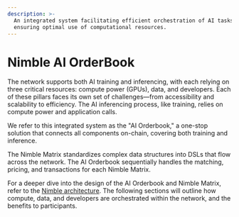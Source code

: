 ```yaml
---
description: >-
  An integrated system facilitating efficient orchestration of AI tasks,
  ensuring optimal use of computational resources.
---
```


# Nimble AI OrderBook

The network supports both AI training and inferencing, with each relying on three critical resources: compute power (GPUs), data, and developers. Each of these pillars faces its own set of challenges—from accessibility and scalability to efficiency. The AI inferencing process, like training, relies on compute power and application calls.

We refer to this integrated system as the "AI Orderbook," a one-stop solution that connects all components on-chain, covering both training and inference.

The Nimble Matrix standardizes complex data structures into DSLs that flow across the network. The AI Orderbook sequentially handles the matching, pricing, and transactions for each Nimble Matrix.

For a deeper dive into the design of the AI Orderbook and Nimble Matrix, refer to the [Nimble architecture](https://docs.nimble.technology/nimble-doc/nimble-architecture). The following sections will outline how compute, data, and developers are orchestrated within the network, and the benefits to participants.

